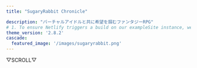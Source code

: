 ```yaml
---
title: "SugaryRabbit Chronicle"

description: "バーチャルアイドルと共に希望を掴むファンタジーRPG"
# 1. To ensure Netlify triggers a build on our exampleSite instance, we need to change a file in the exampleSite directory.
theme_version: '2.8.2'
cascade:
  featured_image: '/images/sugaryrabbit.png'
---
```

▽SCROLL▽